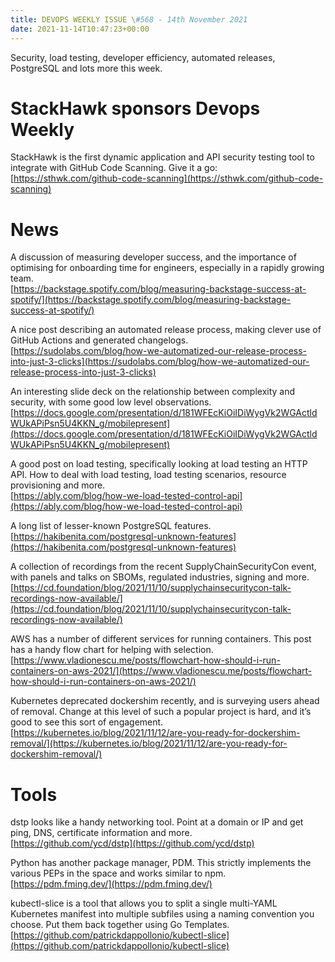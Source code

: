 ```yaml
---
title: DEVOPS WEEKLY ISSUE \#568 - 14th November 2021 
date: 2021-11-14T10:47:23+00:00
---
```


Security, load testing, developer efficiency, automated releases, PostgreSQL and lots more this week.


StackHawk sponsors Devops Weekly
============================

StackHawk is the first dynamic application and API security testing tool to integrate with GitHub Code Scanning. Give it a go:
<br>[https://sthwk.com/github-code-scanning](https://sthwk.com/github-code-scanning)


News
====

A discussion of measuring developer success, and the importance of optimising for onboarding time for engineers, especially in a rapidly growing team.
<br>[https://backstage.spotify.com/blog/measuring-backstage-success-at-spotify/](https://backstage.spotify.com/blog/measuring-backstage-success-at-spotify/)


A nice post describing an automated release process, making clever use of GitHub Actions and generated changelogs.
<br>[https://sudolabs.com/blog/how-we-automatized-our-release-process-into-just-3-clicks](https://sudolabs.com/blog/how-we-automatized-our-release-process-into-just-3-clicks)


An interesting slide deck on the relationship between complexity and security, with some good low level observations.
<br>[https://docs.google.com/presentation/d/181WFEcKiOiIDiWygVk2WGActldWUkAPiPsn5U4KKN_g/mobilepresent](https://docs.google.com/presentation/d/181WFEcKiOiIDiWygVk2WGActldWUkAPiPsn5U4KKN_g/mobilepresent)


A good post on load testing, specifically looking at load testing an HTTP API. How to deal with load testing, load testing scenarios, resource provisioning and more.
<br>[https://ably.com/blog/how-we-load-tested-control-api](https://ably.com/blog/how-we-load-tested-control-api)


A long list of lesser-known PostgreSQL features.
<br>[https://hakibenita.com/postgresql-unknown-features](https://hakibenita.com/postgresql-unknown-features)


A collection of recordings from the recent SupplyChainSecurityCon event, with panels and talks on SBOMs, regulated industries, signing and more.
<br>[https://cd.foundation/blog/2021/11/10/supplychainsecuritycon-talk-recordings-now-available/](https://cd.foundation/blog/2021/11/10/supplychainsecuritycon-talk-recordings-now-available/)


AWS has a number of different services for running containers. This post has a handy flow chart for helping with selection.
<br>[https://www.vladionescu.me/posts/flowchart-how-should-i-run-containers-on-aws-2021/](https://www.vladionescu.me/posts/flowchart-how-should-i-run-containers-on-aws-2021/)


Kubernetes deprecated dockershim recently, and is surveying users ahead of removal. Change at this level of such a popular project is hard, and it’s good to see this sort of engagement.
<br>[https://kubernetes.io/blog/2021/11/12/are-you-ready-for-dockershim-removal/](https://kubernetes.io/blog/2021/11/12/are-you-ready-for-dockershim-removal/)


Tools
=====

dstp looks like a handy networking tool. Point at a domain or IP and get ping, DNS, certificate information and more.
<br>[https://github.com/ycd/dstp](https://github.com/ycd/dstp)


Python has another package manager, PDM. This strictly implements the various PEPs in the space and works similar to npm.
<br>[https://pdm.fming.dev/](https://pdm.fming.dev/)


kubectl-slice is a tool that allows you to split a single multi-YAML Kubernetes manifest into multiple subfiles using a naming convention you choose. Put them back together using Go Templates.
<br>[https://github.com/patrickdappollonio/kubectl-slice](https://github.com/patrickdappollonio/kubectl-slice)




